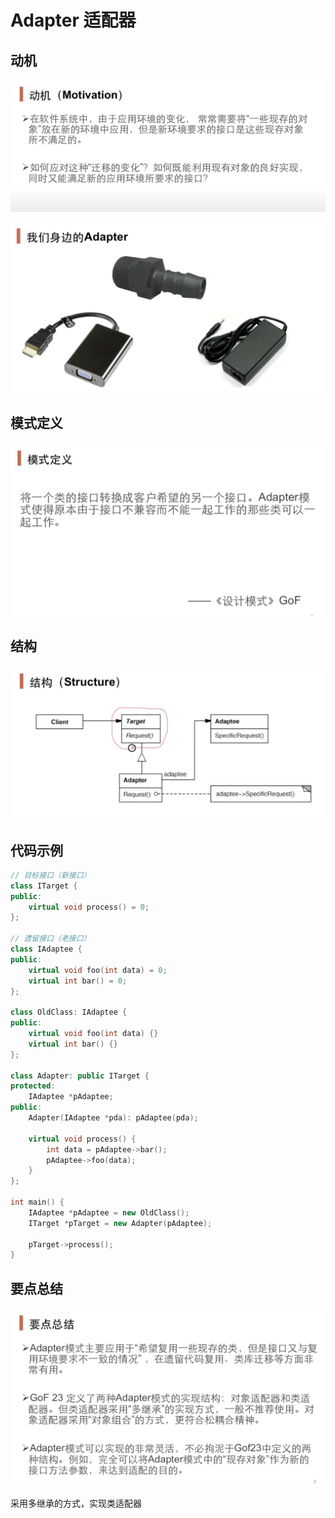 # Adapter 适配器

## 动机

![](./Adapter%20动机.png)

![](./Adapter%20图解.png)

## 模式定义

![](./Adapter%20模式定义.png)

## 结构
![](./Adapter%20结构.png)

## 代码示例
```c++
// 目标接口（新接口）
class ITarget {
public:
    virtual void process() = 0;
};

// 遗留接口（老接口）
class IAdaptee {
public:
    virtual void foo(int data) = 0;
    virtual int bar() = 0;
};

class OldClass: IAdaptee {
public:
    virtual void foo(int data) {}
    virtual int bar() {}
};

class Adapter: public ITarget {
protected:
    IAdaptee *pAdaptee;
public:
    Adapter(IAdaptee *pda): pAdaptee(pda);

    virtual void process() {
        int data = pAdaptee->bar();
        pAdaptee->foo(data);
    }
};

int main() {
    IAdaptee *pAdaptee = new OldClass();
    ITarget *pTarget = new Adapter(pAdaptee);

    pTarget->process();
}

```

## 要点总结

![](./Adapter%20要点总结.png)

采用多继承的方式，实现类适配器